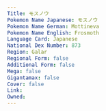 ```yaml
---
﻿Title: モスノウ
Pokemon Name Japanese: モスノウ
Pokemon Name German: Mottineva
Pokemon Name English: Frosmoth
Language Card: Japanese
National Dex Number: 873
Region: Galar
Regional Form: false
Additional Form: false
Mega: false
Gigantamax: false
Cover: false
Link: 
Owned: 
---
```

